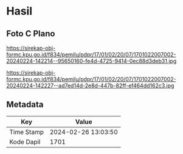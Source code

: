 # Hasil

## Foto C Plano

https://sirekap-obj-formc.kpu.go.id/f834/pemilu/pdpr/17/01/02/20/07/1701022007002-20240224-142214--95650160-fe4d-4725-9414-0ec88d3deb31.jpg

https://sirekap-obj-formc.kpu.go.id/f834/pemilu/pdpr/17/01/02/20/07/1701022007002-20240224-142227--ad7ed14d-2e8d-447b-82ff-ef464dd162c3.jpg


## Metadata

| Key        | Value               |
| ---------- | ------------------- |
| Time Stamp | 2024-02-26 13:03:50 |
| Kode Dapil | 1701                |



